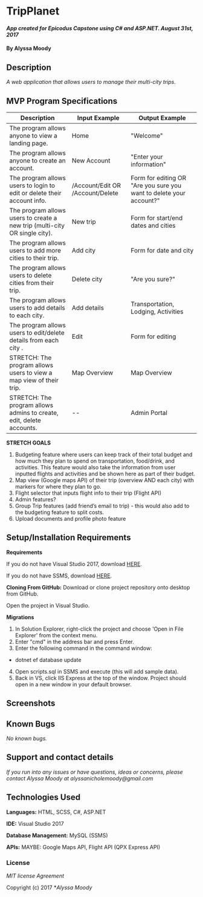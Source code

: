 # TripPlanet

#### _App created for Epicodus Capstone using C# and ASP.NET. August 31st, 2017_

#### By **Alyssa Moody**

## Description

_A web application that allows users to manage their multi-city trips._

## MVP Program Specifications

| Description  | Input Example | Output Example |
| ------------- | ------------- | ------------- |
| The program allows anyone to view a landing page.  | Home  | "Welcome"  |
| The program allows anyone to create an account.  | New Account  | "Enter your information"  |
| The program allows users to login to edit or delete their account info.  | /Account/Edit OR /Account/Delete  | Form for editing OR "Are you sure you want to delete your account?" |
| The program allows users to create a new trip (multi-city OR single city).  | New trip  | Form for start/end dates and cities  |
| The program allows users to add more cities to their trip.  | Add city  | Form for date and city  |
| The program allows users to delete cities from their trip.  | Delete city  | "Are you sure?"  |
| The program allows users to add details to each city.  | Add details  | Transportation, Lodging, Activities  |
| The program allows users to edit/delete details from each city .  | Edit  | Form for editing  |
| STRETCH: The program allows users to view a map view of their trip.  | Map Overview  | Map Overview  |
| STRETCH: The program allows admins to create, edit, delete accounts.  | --  | Admin Portal  |

**STRETCH GOALS**
1. Budgeting feature where users can keep track of their total budget and how much they plan to spend on transportation, food/drink, and activities. This feature would also take the information from user inputted flights and activities and be shown here as part of their budget.
2. Map view (Google maps API) of their trip (overview AND each city) with markers for where they plan to go.
3. Flight selector that inputs flight info to their trip (Flight API)
4. Admin features?
5. Group Trip features (add friend’s email to trip) - this would also add to the budgeting feature to split costs.
6. Upload documents and profile photo feature


## Setup/Installation Requirements

**Requirements**

If you do not have Visual Studio 2017, download [HERE](https://www.visualstudio.com/thank-you-downloading-visual-studio/?sku=Community&rel=15).

If you do not have SSMS, download [HERE](https://docs.microsoft.com/en-us/sql/ssms/download-sql-server-management-studio-ssms).

**Cloning From GitHub:** Download or clone project repository onto desktop from GitHub.

Open the project in Visual Studio.

**Migrations**
1. In Solution Explorer, right-click the project and choose 'Open in File Explorer' from the context menu.
2. Enter "cmd" in the address bar and press Enter.
3. Enter the following command in the command window:
  - dotnet ef database update
4. Open scripts.sql in SSMS and execute (this will add sample data).
5. Back in VS, click IIS Express at the top of the window. Project should open in a new window in your default browser.

## Screenshots

## Known Bugs

_No known bugs._

## Support and contact details

_If you run into any issues or have questions, ideas or concerns, please contact Alyssa Moody at alyssanicholemoody@gmail.com_

## Technologies Used

**Languages:** HTML, SCSS, C#, ASP.NET

**IDE:** Visual Studio 2017

**Database Management:** MySQL (SSMS)

**APIs:** MAYBE: Google Maps API, Flight API (QPX Express API)


### License

*MIT license Agreement*

Copyright (c) 2017 **_Alyssa Moody_*
